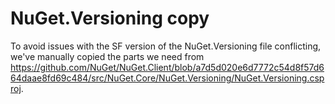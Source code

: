 # NuGet.Versioning copy

To avoid issues with the SF version of the NuGet.Versioning file conflicting, we've manually copied the parts we need from <https://github.com/NuGet/NuGet.Client/blob/a7d5d020e6d7772c54d8f57d664daae8fd69c484/src/NuGet.Core/NuGet.Versioning/NuGet.Versioning.csproj>.